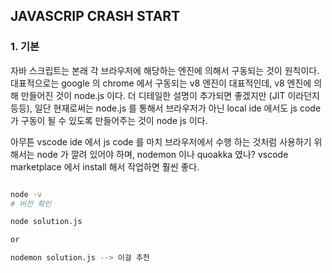 ## JAVASCRIP CRASH START

### 1. 기본

자바 스크립트는 본래 각 브라우저에 해당하는 엔진에 의해서 구동되는 것이 원칙이다. 대표적으로는 google 의 chrome 에서 구동되는 v8 엔진이 대표적인데, v8 엔진에 의해 만들어진 것이
node.js 이다. 더 디테일한 설명이 추가되면 좋겠지만 (JIT 이라던지 등등), 일단 현재로써는 node.js 를 통해서 브라우저가 아닌 local ide 에서도 js code 가 구동이 될 수 있도록 만들어주는 것이 node js 이다.

아무튼 vscode ide 에서 js code 를 마치 브라우저에서 수행 하는 것처럼 사용하기 위해서는 node 가 깔려 있어야 하며, nodemon 이나 quoakka 였나? vscode marketplace 에서 install 해서 작업하면 훨씬 좋다.

```zsh

node -v
# 버전 확인

node solution.js

or

nodemon solution.js --> 이걸 추천

```
